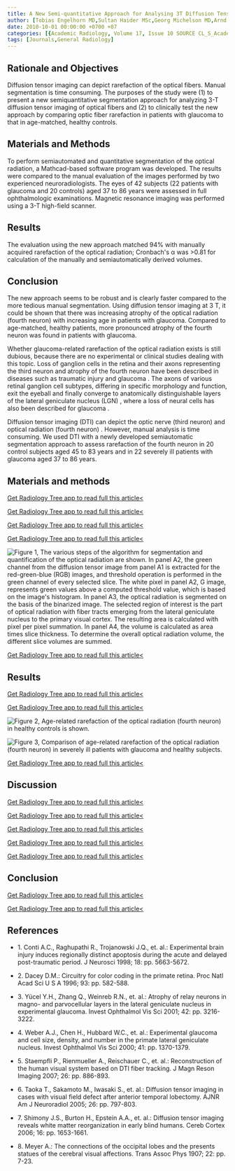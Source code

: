 ```yaml
---
title: A New Semi-quantitative Approach for Analysing 3T Diffusion Tensor Imaging of Optic Fibres and Its Clinical Evaluation in Glaucoma
author: [Tobias Engelhorn MD,Sultan Haider MSc,Georg Michelson MD,Arnd Doerfler MD]
date: 2010-10-01 00:00:00 +0700 +07
categories: [{Academic Radiology, Volume 17, Issue 10 SOURCE CL_S_AcademicRadiologyVolume17Issue10 1}]
tags: [Journals,General Radiology]
---
```

## Rationale and Objectives

Diffusion tensor imaging can depict rarefaction of the optical fibers. Manual segmentation is time consuming. The purposes of the study were (1) to present a new semiquantitative segmentation approach for analyzing 3-T diffusion tensor imaging of optical fibers and (2) to clinically test the new approach by comparing optic fiber rarefaction in patients with glaucoma to that in age-matched, healthy controls.

## Materials and Methods

To perform semiautomated and quantitative segmentation of the optical radiation, a Mathcad-based software program was developed. The results were compared to the manual evaluation of the images performed by two experienced neuroradiologists. The eyes of 42 subjects (22 patients with glaucoma and 20 controls) aged 37 to 86 years were assessed in full ophthalmologic examinations. Magnetic resonance imaging was performed using a 3-T high-field scanner.

## Results

The evaluation using the new approach matched 94% with manually acquired rarefaction of the optical radiation; Cronbach's α was >0.81 for calculation of the manually and semiautomatically derived volumes.

## Conclusion

The new approach seems to be robust and is clearly faster compared to the more tedious manual segmentation. Using diffusion tensor imaging at 3 T, it could be shown that there was increasing atrophy of the optical radiation (fourth neuron) with increasing age in patients with glaucoma. Compared to age-matched, healthy patients, more pronounced atrophy of the fourth neuron was found in patients with glaucoma.

Whether glaucoma-related rarefaction of the optical radiation exists is still dubious, because there are no experimental or clinical studies dealing with this topic. Loss of ganglion cells in the retina and their axons representing the third neuron and atrophy of the fourth neuron have been described in diseases such as traumatic injury and glaucoma . The axons of various retinal ganglion cell subtypes, differing in specific morphology and function, exit the eyeball and finally converge to anatomically distinguishable layers of the lateral geniculate nucleus (LGN) , where a loss of neural cells has also been described for glaucoma .

Diffusion tensor imaging (DTI) can depict the optic nerve (third neuron) and optical radiation (fourth neuron) . However, manual analysis is time consuming. We used DTI with a newly developed semiautomatic segmentation approach to assess rarefaction of the fourth neuron in 20 control subjects aged 45 to 83 years and in 22 severely ill patients with glaucoma aged 37 to 86 years.

## Materials and methods

[Get Radiology Tree app to read full this article<](https://clinicalpub.com/app)

[Get Radiology Tree app to read full this article<](https://clinicalpub.com/app)

[Get Radiology Tree app to read full this article<](https://clinicalpub.com/app)

[Get Radiology Tree app to read full this article<](https://clinicalpub.com/app)

![Figure 1, The various steps of the algorithm for segmentation and quantification of the optical radiation are shown. In panel A2, the green channel from the diffusion tensor image from panel A1 is extracted for the red-green-blue (RGB) images, and threshold operation is performed in the green channel of every selected slice. The white pixel in panel A2, G image, represents green values above a computed threshold value, which is based on the image's histogram. In panel A3, the optical radiation is segmented on the basis of the binarized image. The selected region of interest is the part of optical radiation with fiber tracts emerging from the lateral geniculate nucleus to the primary visual cortex. The resulting area is calculated with pixel per pixel summation. In panel A4, the volume is calculated as area times slice thickness. To determine the overall optical radiation volume, the different slice volumes are summed.](https://storage.googleapis.com/dl.dentistrykey.com/clinical/ANewSemiquantitativeApproachforAnalysing3TDiffusionTensorImagingofOpticFibresandItsClinicalEvaluationinGlaucoma/0_1s20S1076633210002448.jpg)

[Get Radiology Tree app to read full this article<](https://clinicalpub.com/app)

## Results

[Get Radiology Tree app to read full this article<](https://clinicalpub.com/app)

[Get Radiology Tree app to read full this article<](https://clinicalpub.com/app)

![Figure 2, Age-related rarefaction of the optical radiation (fourth neuron) in healthy controls is shown.](https://storage.googleapis.com/dl.dentistrykey.com/clinical/ANewSemiquantitativeApproachforAnalysing3TDiffusionTensorImagingofOpticFibresandItsClinicalEvaluationinGlaucoma/1_1s20S1076633210002448.jpg)

![Figure 3, Comparison of age-related rarefaction of the optical radiation (fourth neuron) in severely ill patients with glaucoma and healthy subjects.](https://storage.googleapis.com/dl.dentistrykey.com/clinical/ANewSemiquantitativeApproachforAnalysing3TDiffusionTensorImagingofOpticFibresandItsClinicalEvaluationinGlaucoma/2_1s20S1076633210002448.jpg)

[Get Radiology Tree app to read full this article<](https://clinicalpub.com/app)

## Discussion

[Get Radiology Tree app to read full this article<](https://clinicalpub.com/app)

[Get Radiology Tree app to read full this article<](https://clinicalpub.com/app)

[Get Radiology Tree app to read full this article<](https://clinicalpub.com/app)

[Get Radiology Tree app to read full this article<](https://clinicalpub.com/app)

[Get Radiology Tree app to read full this article<](https://clinicalpub.com/app)

## Conclusion

[Get Radiology Tree app to read full this article<](https://clinicalpub.com/app)

[Get Radiology Tree app to read full this article<](https://clinicalpub.com/app)

## References

- 1\. Conti A.C., Raghupathi R., Trojanowski J.Q., et. al.: Experimental brain injury induces regionally distinct apoptosis during the acute and delayed post-traumatic period. J Neurosci 1998; 18: pp. 5663-5672.


- 2\. Dacey D.M.: Circuitry for color coding in the primate retina. Proc Natl Acad Sci U S A 1996; 93: pp. 582-588.


- 3\. Yücel Y.H., Zhang Q., Weinreb R.N., et. al.: Atrophy of relay neurons in magno- and parvocellular layers in the lateral geniculate nucleus in experimental glaucoma. Invest Ophthalmol Vis Sci 2001; 42: pp. 3216-3222.


- 4\. Weber A.J., Chen H., Hubbard W.C., et. al.: Experimental glaucoma and cell size, density, and number in the primate lateral geniculate nucleus. Invest Ophthalmol Vis Sci 2000; 41: pp. 1370-1379.


- 5\. Staempfli P., Rienmueller A., Reischauer C., et. al.: Reconstruction of the human visual system based on DTI fiber tracking. J Magn Reson Imaging 2007; 26: pp. 886-893.


- 6\. Taoka T., Sakamoto M., Iwasaki S., et. al.: Diffusion tensor imaging in cases with visual field defect after anterior temporal lobectomy. AJNR Am J Neuroradiol 2005; 26: pp. 797-803.


- 7\. Shimony J.S., Burton H., Epstein A.A., et. al.: Diffusion tensor imaging reveals white matter reorganization in early blind humans. Cereb Cortex 2006; 16: pp. 1653-1661.


- 8\. Meyer A.: The connections of the occipital lobes and the presents statues of the cerebral visual affections. Trans Assoc Phys 1907; 22: pp. 7-23.